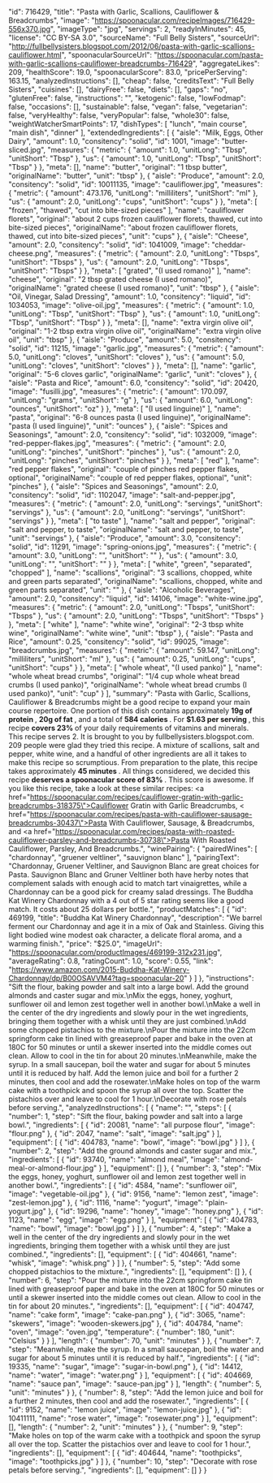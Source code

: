 "id": 716429,
    "title": "Pasta with Garlic, Scallions, Cauliflower & Breadcrumbs",
    "image": "https://spoonacular.com/recipeImages/716429-556x370.jpg",
    "imageType": "jpg",
    "servings": 2,
    "readyInMinutes": 45,
    "license": "CC BY-SA 3.0",
    "sourceName": "Full Belly Sisters",
    "sourceUrl": "http://fullbellysisters.blogspot.com/2012/06/pasta-with-garlic-scallions-cauliflower.html",
    "spoonacularSourceUrl": "https://spoonacular.com/pasta-with-garlic-scallions-cauliflower-breadcrumbs-716429",
    "aggregateLikes": 209,
    "healthScore": 19.0,
    "spoonacularScore": 83.0,
    "pricePerServing": 163.15,
    "analyzedInstructions": [],
    "cheap": false,
    "creditsText": "Full Belly Sisters",
    "cuisines": [],
    "dairyFree": false,
    "diets": [],
    "gaps": "no",
    "glutenFree": false,
    "instructions": "",
    "ketogenic": false,
    "lowFodmap": false,
    "occasions": [],
    "sustainable": false,
    "vegan": false,
    "vegetarian": false,
    "veryHealthy": false,
    "veryPopular": false,
    "whole30": false,
    "weightWatcherSmartPoints": 17,
    "dishTypes": [
        "lunch",
        "main course",
        "main dish",
        "dinner"
    ],
    "extendedIngredients": [
        {
            "aisle": "Milk, Eggs, Other Dairy",
            "amount": 1.0,
            "consitency": "solid",
            "id": 1001,
            "image": "butter-sliced.jpg",
            "measures": {
                "metric": {
                    "amount": 1.0,
                    "unitLong": "Tbsp",
                    "unitShort": "Tbsp"
                },
                "us": {
                    "amount": 1.0,
                    "unitLong": "Tbsp",
                    "unitShort": "Tbsp"
                }
            },
            "meta": [],
            "name": "butter",
            "original": "1 tbsp butter",
            "originalName": "butter",
            "unit": "tbsp"
        },
        {
            "aisle": "Produce",
            "amount": 2.0,
            "consitency": "solid",
            "id": 10011135,
            "image": "cauliflower.jpg",
            "measures": {
                "metric": {
                    "amount": 473.176,
                    "unitLong": "milliliters",
                    "unitShort": "ml"
                },
                "us": {
                    "amount": 2.0,
                    "unitLong": "cups",
                    "unitShort": "cups"
                }
            },
            "meta": [
                "frozen",
                "thawed",
                "cut into bite-sized pieces"
            ],
            "name": "cauliflower florets",
            "original": "about 2 cups frozen cauliflower florets, thawed, cut into bite-sized pieces",
            "originalName": "about frozen cauliflower florets, thawed, cut into bite-sized pieces",
            "unit": "cups"
        },
        {
            "aisle": "Cheese",
            "amount": 2.0,
            "consitency": "solid",
            "id": 1041009,
            "image": "cheddar-cheese.png",
            "measures": {
                "metric": {
                    "amount": 2.0,
                    "unitLong": "Tbsps",
                    "unitShort": "Tbsps"
                },
                "us": {
                    "amount": 2.0,
                    "unitLong": "Tbsps",
                    "unitShort": "Tbsps"
                }
            },
            "meta": [
                "grated",
                "(I used romano)"
            ],
            "name": "cheese",
            "original": "2 tbsp grated cheese (I used romano)",
            "originalName": "grated cheese (I used romano)",
            "unit": "tbsp"
        },
        {
            "aisle": "Oil, Vinegar, Salad Dressing",
            "amount": 1.0,
            "consitency": "liquid",
            "id": 1034053,
            "image": "olive-oil.jpg",
            "measures": {
                "metric": {
                    "amount": 1.0,
                    "unitLong": "Tbsp",
                    "unitShort": "Tbsp"
                },
                "us": {
                    "amount": 1.0,
                    "unitLong": "Tbsp",
                    "unitShort": "Tbsp"
                }
            },
            "meta": [],
            "name": "extra virgin olive oil",
            "original": "1-2 tbsp extra virgin olive oil",
            "originalName": "extra virgin olive oil",
            "unit": "tbsp"
        },
        {
            "aisle": "Produce",
            "amount": 5.0,
            "consitency": "solid",
            "id": 11215,
            "image": "garlic.jpg",
            "measures": {
                "metric": {
                    "amount": 5.0,
                    "unitLong": "cloves",
                    "unitShort": "cloves"
                },
                "us": {
                    "amount": 5.0,
                    "unitLong": "cloves",
                    "unitShort": "cloves"
                }
            },
            "meta": [],
            "name": "garlic",
            "original": "5-6 cloves garlic",
            "originalName": "garlic",
            "unit": "cloves"
        },
        {
            "aisle": "Pasta and Rice",
            "amount": 6.0,
            "consitency": "solid",
            "id": 20420,
            "image": "fusilli.jpg",
            "measures": {
                "metric": {
                    "amount": 170.097,
                    "unitLong": "grams",
                    "unitShort": "g"
                },
                "us": {
                    "amount": 6.0,
                    "unitLong": "ounces",
                    "unitShort": "oz"
                }
            },
            "meta": [
                "(I used linguine)"
            ],
            "name": "pasta",
            "original": "6-8 ounces pasta (I used linguine)",
            "originalName": "pasta (I used linguine)",
            "unit": "ounces"
        },
        {
            "aisle": "Spices and Seasonings",
            "amount": 2.0,
            "consitency": "solid",
            "id": 1032009,
            "image": "red-pepper-flakes.jpg",
            "measures": {
                "metric": {
                    "amount": 2.0,
                    "unitLong": "pinches",
                    "unitShort": "pinches"
                },
                "us": {
                    "amount": 2.0,
                    "unitLong": "pinches",
                    "unitShort": "pinches"
                }
            },
            "meta": [
                "red"
            ],
            "name": "red pepper flakes",
            "original": "couple of pinches red pepper flakes, optional",
            "originalName": "couple of red pepper flakes, optional",
            "unit": "pinches"
        },
        {
            "aisle": "Spices and Seasonings",
            "amount": 2.0,
            "consitency": "solid",
            "id": 1102047,
            "image": "salt-and-pepper.jpg",
            "measures": {
                "metric": {
                    "amount": 2.0,
                    "unitLong": "servings",
                    "unitShort": "servings"
                },
                "us": {
                    "amount": 2.0,
                    "unitLong": "servings",
                    "unitShort": "servings"
                }
            },
            "meta": [
                "to taste"
            ],
            "name": "salt and pepper",
            "original": "salt and pepper, to taste",
            "originalName": "salt and pepper, to taste",
            "unit": "servings"
        },
        {
            "aisle": "Produce",
            "amount": 3.0,
            "consitency": "solid",
            "id": 11291,
            "image": "spring-onions.jpg",
            "measures": {
                "metric": {
                    "amount": 3.0,
                    "unitLong": "",
                    "unitShort": ""
                },
                "us": {
                    "amount": 3.0,
                    "unitLong": "",
                    "unitShort": ""
                }
            },
            "meta": [
                "white",
                "green",
                "separated",
                "chopped"
            ],
            "name": "scallions",
            "original": "3 scallions, chopped, white and green parts separated",
            "originalName": "scallions, chopped, white and green parts separated",
            "unit": ""
        },
        {
            "aisle": "Alcoholic Beverages",
            "amount": 2.0,
            "consitency": "liquid",
            "id": 14106,
            "image": "white-wine.jpg",
            "measures": {
                "metric": {
                    "amount": 2.0,
                    "unitLong": "Tbsps",
                    "unitShort": "Tbsps"
                },
                "us": {
                    "amount": 2.0,
                    "unitLong": "Tbsps",
                    "unitShort": "Tbsps"
                }
            },
            "meta": [
                "white"
            ],
            "name": "white wine",
            "original": "2-3 tbsp white wine",
            "originalName": "white wine",
            "unit": "tbsp"
        },
        {
            "aisle": "Pasta and Rice",
            "amount": 0.25,
            "consitency": "solid",
            "id": 99025,
            "image": "breadcrumbs.jpg",
            "measures": {
                "metric": {
                    "amount": 59.147,
                    "unitLong": "milliliters",
                    "unitShort": "ml"
                },
                "us": {
                    "amount": 0.25,
                    "unitLong": "cups",
                    "unitShort": "cups"
                }
            },
            "meta": [
                "whole wheat",
                "(I used panko)"
            ],
            "name": "whole wheat bread crumbs",
            "original": "1/4 cup whole wheat bread crumbs (I used panko)",
            "originalName": "whole wheat bread crumbs (I used panko)",
            "unit": "cup"
        }
    ],
    "summary": "Pasta with Garlic, Scallions, Cauliflower & Breadcrumbs might be a good recipe to expand your main course repertoire. One portion of this dish contains approximately <b>19g of protein </b>,  <b>20g of fat </b>, and a total of  <b>584 calories </b>. For  <b>$1.63 per serving </b>, this recipe  <b>covers 23% </b> of your daily requirements of vitamins and minerals. This recipe serves 2. It is brought to you by fullbellysisters.blogspot.com. 209 people were glad they tried this recipe. A mixture of scallions, salt and pepper, white wine, and a handful of other ingredients are all it takes to make this recipe so scrumptious. From preparation to the plate, this recipe takes approximately  <b>45 minutes </b>. All things considered, we decided this recipe  <b>deserves a spoonacular score of 83% </b>. This score is awesome. If you like this recipe, take a look at these similar recipes: <a href=\"https://spoonacular.com/recipes/cauliflower-gratin-with-garlic-breadcrumbs-318375\">Cauliflower Gratin with Garlic Breadcrumbs</a>, < href=\"https://spoonacular.com/recipes/pasta-with-cauliflower-sausage-breadcrumbs-30437\">Pasta With Cauliflower, Sausage, & Breadcrumbs</a>, and <a href=\"https://spoonacular.com/recipes/pasta-with-roasted-cauliflower-parsley-and-breadcrumbs-30738\">Pasta With Roasted Cauliflower, Parsley, And Breadcrumbs</a>.",
    "winePairing": {
        "pairedWines": [
            "chardonnay",
            "gruener veltliner",
            "sauvignon blanc"
        ],
        "pairingText": "Chardonnay, Gruener Veltliner, and Sauvignon Blanc are great choices for Pasta. Sauvignon Blanc and Gruner Veltliner both have herby notes that complement salads with enough acid to match tart vinaigrettes, while a Chardonnay can be a good pick for creamy salad dressings. The Buddha Kat Winery Chardonnay with a 4 out of 5 star rating seems like a good match. It costs about 25 dollars per bottle.",
        "productMatches": [
            {
                "id": 469199,
                "title": "Buddha Kat Winery Chardonnay",
                "description": "We barrel ferment our Chardonnay and age it in a mix of Oak and Stainless. Giving this light bodied wine modest oak character, a delicate floral aroma, and a warming finish.",
                "price": "$25.0",
                "imageUrl": "https://spoonacular.com/productImages/469199-312x231.jpg",
                "averageRating": 0.8,
                "ratingCount": 1.0,
                "score": 0.55,
                "link": "https://www.amazon.com/2015-Buddha-Kat-Winery-Chardonnay/dp/B00OSAVVM4?tag=spoonacular-20"
            }
        ]
    },
    "instructions": "Sift the flour, baking powder and salt into a large bowl. Add the ground almonds and caster sugar and mix.\nMix the eggs, honey, yoghurt, sunflower oil and lemon zest together well in another bowl.\nMake a well in the center of the dry ingredients and slowly pour in the wet ingredients, bringing them together with a whisk until they are just combined.\nAdd some chopped pistachios to the mixture.\nPour the mixture into the 22cm springform cake tin lined with greaseproof paper and bake in the oven at 180C for 50 minutes or until a skewer inserted into the middle comes out clean. Allow to cool in the tin for about 20 minutes.\nMeanwhile, make the syrup. In a small saucepan, boil the water and sugar for about 5 minutes until it is reduced by half. Add the lemon juice and boil for a further 2 minutes, then cool and add the rosewater.\nMake holes on top of the warm cake with a toothpick and spoon the syrup all over the top. Scatter the pistachios over and leave to cool for 1 hour.\nDecorate with rose petals before serving.",
    "analyzedInstructions": [
    {
    "name": "",
    "steps": [
    {
    "number": 1,
    "step": "Sift the flour, baking powder and salt into a large bowl.",
    "ingredients": [
    {
    "id": 20081,
    "name": "all purpose flour",
    "image": "flour.png"
    },
    {
    "id": 2047,
    "name": "salt",
    "image": "salt.jpg"
    }
    ],
    "equipment": [
    {
    "id": 404783,
    "name": "bowl",
    "image": "bowl.jpg"
    }
    ]
    },
    {
    "number": 2,
    "step": "Add the ground almonds and caster sugar and mix.",
    "ingredients": [
    {
    "id": 93740,
    "name": "almond meal",
    "image": "almond-meal-or-almond-flour.jpg"
    }
    ],
    "equipment": []
    },
    {
    "number": 3,
    "step": "Mix the eggs, honey, yoghurt, sunflower oil and lemon zest together well in another bowl.",
    "ingredients": [
    {
    "id": 4584,
    "name": "sunflower oil",
    "image": "vegetable-oil.jpg"
    },
    {
    "id": 9156,
    "name": "lemon zest",
    "image": "zest-lemon.jpg"
    },
    {
    "id": 1116,
    "name": "yogurt",
    "image": "plain-yogurt.jpg"
    },
    {
    "id": 19296,
    "name": "honey",
    "image": "honey.png"
    },
    {
    "id": 1123,
    "name": "egg",
    "image": "egg.png"
    }
    ],
    "equipment": [
    {
    "id": 404783,
    "name": "bowl",
    "image": "bowl.jpg"
    }
    ]
    },
    {
    "number": 4,
    "step": "Make a well in the center of the dry ingredients and slowly pour in the wet ingredients, bringing them together with a whisk until they are just combined.",
    "ingredients": [],
    "equipment": [
    {
    "id": 404661,
    "name": "whisk",
    "image": "whisk.png"
    }
    ]
    },
    {
    "number": 5,
    "step": "Add some chopped pistachios to the mixture.",
    "ingredients": [],
    "equipment": []
    },
    {
    "number": 6,
    "step": "Pour the mixture into the 22cm springform cake tin lined with greaseproof paper and bake in the oven at 180C for 50 minutes or until a skewer inserted into the middle comes out clean. Allow to cool in the tin for about 20 minutes.",
    "ingredients": [],
    "equipment": [
    {
    "id": 404747,
    "name": "cake form",
    "image": "cake-pan.png"
    },
    {
    "id": 3065,
    "name": "skewers",
    "image": "wooden-skewers.jpg"
    },
    {
    "id": 404784,
    "name": "oven",
    "image": "oven.jpg",
    "temperature": {
    "number": 180,
    "unit": "Celsius"
    }
    }
    ],
    "length": {
    "number": 70,
    "unit": "minutes"
    }
    },
    {
    "number": 7,
    "step": "Meanwhile, make the syrup. In a small saucepan, boil the water and sugar for about 5 minutes until it is reduced by half.",
    "ingredients": [
    {
    "id": 19335,
    "name": "sugar",
    "image": "sugar-in-bowl.png"
    },
    {
    "id": 14412,
    "name": "water",
    "image": "water.png"
    }
    ],
    "equipment": [
    {
    "id": 404669,
    "name": "sauce pan",
    "image": "sauce-pan.jpg"
    }
    ],
    "length": {
    "number": 5,
    "unit": "minutes"
    }
    },
    {
    "number": 8,
    "step": "Add the lemon juice and boil for a further 2 minutes, then cool and add the rosewater.",
    "ingredients": [
    {
    "id": 9152,
    "name": "lemon juice",
    "image": "lemon-juice.jpg"
    },
    {
    "id": 10411111,
    "name": "rose water",
    "image": "rosewater.png"
    }
    ],
    "equipment": [],
    "length": {
    "number": 2,
    "unit": "minutes"
    }
    },
    {
    "number": 9,
    "step": "Make holes on top of the warm cake with a toothpick and spoon the syrup all over the top. Scatter the pistachios over and leave to cool for 1 hour.",
    "ingredients": [],
    "equipment": [
    {
    "id": 404644,
    "name": "toothpicks",
    "image": "toothpicks.jpg"
    }
    ]
    },
    {
    "number": 10,
    "step": "Decorate with rose petals before serving.",
    "ingredients": [],
    "equipment": []
    }
}